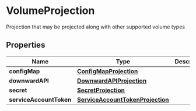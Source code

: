 

# VolumeProjection

Projection that may be projected along with other supported volume types
## Properties

Name | Type | Description | Notes
------------ | ------------- | ------------- | -------------
**configMap** | [**ConfigMapProjection**](ConfigMapProjection.md) |  |  [optional]
**downwardAPI** | [**DownwardAPIProjection**](DownwardAPIProjection.md) |  |  [optional]
**secret** | [**SecretProjection**](SecretProjection.md) |  |  [optional]
**serviceAccountToken** | [**ServiceAccountTokenProjection**](ServiceAccountTokenProjection.md) |  |  [optional]



